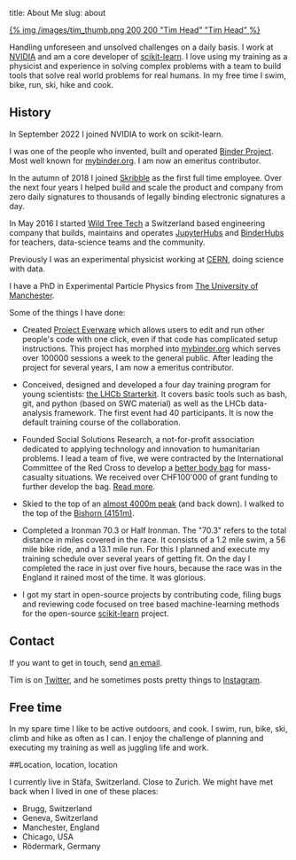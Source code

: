 title: About Me
slug: about

<a href="/images/tim.png">{% img /images/tim_thumb.png 200 200 "Tim Head" "Tim Head" %}</a>

Handling unforeseen and unsolved challenges on a daily basis. I work at [NVIDIA](https://nvidia.com)
and am a core developer of [scikit-learn][sklearn]. I love using my training as a
physicist and experience in solving complex problems with a team to build tools
that solve real world problems for real humans. In my free time I swim, bike, run, ski, hike
and cook.

## History

In September 2022 I joined NVIDIA to work on scikit-learn.

I was one of the people who invented, built and operated [Binder Project](https://mybinder.readthedocs.io/en/latest/about/about.html). Most well known for
[mybinder.org](https://mybinder.org). I am now an emeritus contributor.

In the autumn of 2018 I joined [Skribble](https://skribble.com) as the first
full time employee. Over the next four years I helped build and scale the product and
company from zero daily signatures to thousands of legally binding electronic
signatures a day.

In May 2016 I started <a href="https://www.wildtreetech.com">Wild Tree Tech</a> a
Switzerland based engineering company that builds, maintains and operates
[JupyterHubs](https://jupyterhub.readthedocs.io/en/stable/) and
[BinderHubs](https://github.com/jupyterhub/binderhub) for teachers,
data-science teams and the community.

Previously I was an experimental physicist working at [CERN][cern],
doing science with data.

I have a PhD in Experimental Particle Physics from [The University of Manchester](https://www.manchester.ac.uk/).

Some of the things I have done:

* Created [Project Everware][everware] which allows users to edit and run
  other people's code with one click, even if that code has
  complicated setup instructions. This project has morphed into [mybinder.org][binder]
  which serves over 100000 sessions a week to the general public. After leading the project
  for several years, I am now a emeritus contributor.

* Conceived, designed and developed a four day training program for
  young scientists: [the LHCb Starterkit][starter]. It covers basic
  tools such as bash, git, and python (based on SWC material) as well
  as the LHCb data-analysis framework. The first event had 40 participants.
  It is now the default training course of the collaboration.

* Founded Social Solutions Research, a not-for-profit association
  dedicated to applying technology and innovation to humanitarian
  problems. I lead a team of five, we were contracted by the
  International Committee of the Red Cross to develop a [better body
  bag][cdsbbb] for mass-casualty situations. We received over CHF100'000
  of grant funding to further develop the bag. [Read more][bbb].

* Skied to the top of an [almost 4000m peak](https://s.geo.admin.ch/a12456070a) (and back down).
  I walked to the top of the [Bishorn (4151m)](https://s.geo.admin.ch/a1245812ed).

* Completed a Ironman 70.3 or Half Ironman. The "70.3" refers to the total
  distance in miles covered in the race. It consists of a 1.2 mile
  swim, a 56 mile bike ride, and a 13.1 mile run.
  For this I planned and execute my training schedule over several years of
  getting fit. On the day I completed the race in just over five hours, because
  the race was in the England it rained most of the time. It was glorious.

* I got my start in open-source projects by contributing code,
  filing bugs and reviewing code focused on tree based
  machine-learning methods for the open-source [scikit-learn][sklearn]
  project.


## Contact

If you want to get in touch, send [an email](mailto:betatim@gmail.com).

Tim is on [Twitter][], and he sometimes posts pretty things to [Instagram][].


## Free time

In my spare time I like to be active outdoors, and cook. I swim, run, bike,
ski, climb and hike as often as I can. I enjoy
the challenge of planning and executing my training as well as juggling life and work. 

[tri]: http://en.wikipedia.org/wiki/Triathlon
[Twitter]: https://twitter.com/betatim
[Instagram]: http://instagram.com/betatim

##Location, location, location

I currently live in Stäfa, Switzerland. Close to Zurich. We might have met
back when I lived in one of these places:

* Brugg, Switzerland
* Geneva, Switzerland
* Manchester, England
* Chicago, USA
* Rödermark, Germany

[icrc]: https://www.icrc.org/
[mf15]: https://2015.mozillafestival.org/
[sklearn]: http://scikit-learn.org
[cdsbbb]: http://cds.cern.ch/journal/CERNBulletin/2015/30/News%20Articles/2034147
[bbb]: https://blogs.icrc.org/inspired/2019/07/12/building-better-body-bag/
[everware]: http://everware.xyz
[g]: https://github.com/betatim
[c]: https://bitbucket.org/thead/
[py]:http://python.org
[starter]: http://lhcb.github.io/starterkit
[velo]: http://en.wikipedia.org/wiki/LHCb#The_VELO
[lhcb]: http://lhcb-public.web.cern.ch/lhcb-public/
[cern]: http://cern.ch
[epfl]: http://epfl.ch
[binder]: https://mybinder.org
[wtt]: https://www.wildtreetech.com

